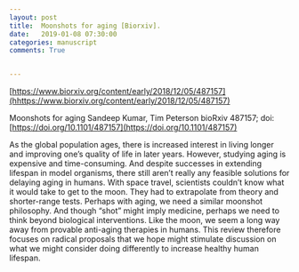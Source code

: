 ```yaml
---
layout: post
title:  Moonshots for aging [Biorxiv].
date:   2019-01-08 07:30:00
categories: manuscript
comments: True


---
```


[https://www.biorxiv.org/content/early/2018/12/05/487157](hhttps://www.biorxiv.org/content/early/2018/12/05/487157)

Moonshots for aging
Sandeep Kumar, Tim Peterson
bioRxiv 487157; doi: [https://doi.org/10.1101/487157](https://doi.org/10.1101/487157)


As the global population ages, there is increased interest in living longer and improving one’s quality of life in later years. However, studying aging is expensive and time-consuming. And despite successes in extending lifespan in model organisms, there still aren’t really any feasible solutions for delaying aging in humans. With space travel, scientists couldn’t know what it would take to get to the moon. They had to extrapolate from theory and shorter-range tests. Perhaps with aging, we need a similar moonshot philosophy. And though “shot” might imply medicine, perhaps we need to think beyond biological interventions. Like the moon, we seem a long way away from provable anti-aging therapies in humans. This review therefore focuses on radical proposals that we hope might stimulate discussion on what we might consider doing differently to increase healthy human lifespan.




